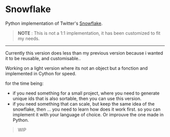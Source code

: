 # Snowflake

Python implementation of Twitter's [Snowflake](https://github.com/twitter-archive/snowflake/tree/scala_28).

> **NOTE** : This is not a 1:1 implementation, it has been customized to fit my needs.

---

Currently this version does less than my previous version because i wanted it to be reusable, and customisable..

Working on a light version where its not an object but a fonction and implemented in Cython for speed.

for the time being:

-   if you need something for a small project, where you need to generate unique ids that is also sortable, then you can use this version.
-   if you need something that can scale, but keep the same idea of the snowflake, then ... you need to learn how does it work first. so you can implement it with your language of choice. Or improuve the one made in Python.

> WIP
